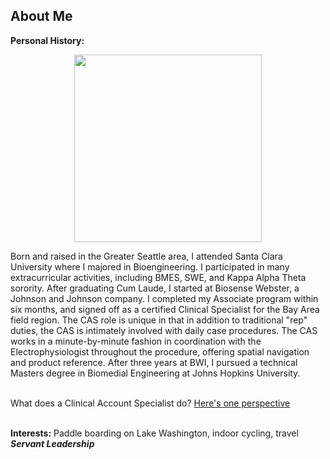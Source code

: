 
## About Me

**Personal History:** 
<center>
<img src = "/images/bwi.jpg" width="300"></center>

Born and raised in the Greater Seattle area, I attended Santa Clara University where I majored in Bioengineering. I participated in many extracurricular activities, including BMES, SWE, and Kappa Alpha Theta sorority. After graduating Cum Laude, I started at Biosense Webster, a Johnson and Johnson company. I completed my Associate program within six months, and signed off as a certified Clinical Specialist for the Bay Area field region. The CAS role is unique in that in addition to traditional "rep" duties, the CAS is intimately involved with daily case procedures. The CAS works in a minute-by-minute fashion in coordination with the Electrophysiologist throughout the procedure, offering spatial navigation and product reference. After three years at BWI, I pursued a technical Masters degree in Biomedial Engineering at Johns Hopkins University.

<br>
What does a Clinical Account Specialist do? 
<a href= "https://www.linkedin.com/pulse/clinical-account-specialists-unsung-heroes-ep-world-chen-zach/"> Here's one perspective<br></a>
<br>

**Interests:**
Paddle boarding on Lake Washington, indoor cycling, travel
<br>
***Servant Leadership***
